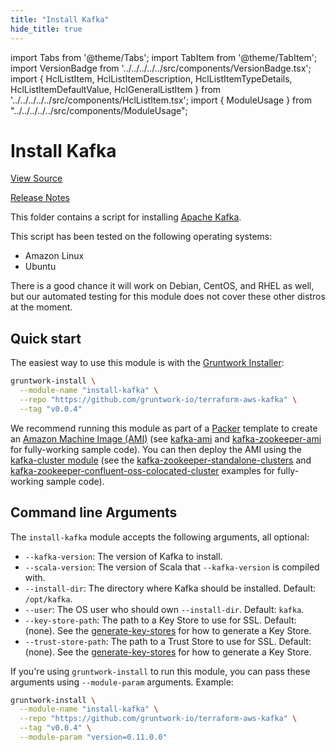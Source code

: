 ```yaml
---
title: "Install Kafka"
hide_title: true
---
```


import Tabs from '@theme/Tabs';
import TabItem from '@theme/TabItem';
import VersionBadge from '../../../../../src/components/VersionBadge.tsx';
import { HclListItem, HclListItemDescription, HclListItemTypeDetails, HclListItemDefaultValue, HclGeneralListItem } from '../../../../../src/components/HclListItem.tsx';
import { ModuleUsage } from "../../../../../src/components/ModuleUsage";

<VersionBadge repoTitle="Kafka" version="0.11.0" lastModifiedVersion="0.5.3"/>

# Install Kafka

<a href="https://github.com/gruntwork-io/terraform-aws-kafka/tree/master/modules/install-kafka" className="link-button" title="View the source code for this module in GitHub.">View Source</a>

<a href="https://github.com/gruntwork-io/terraform-aws-kafka/releases/tag/v0.5.3" className="link-button" title="Release notes for only versions which impacted this module.">Release Notes</a>

This folder contains a script for installing [Apache Kafka](https://kafka.apache.org/).

This script has been tested on the following operating systems:

*   Amazon Linux
*   Ubuntu

There is a good chance it will work on Debian, CentOS, and RHEL as well, but our automated testing for this
module does not cover these other distros at the moment.

## Quick start

The easiest way to use this module is with the [Gruntwork Installer](https://github.com/gruntwork-io/gruntwork-installer):

```bash
gruntwork-install \
  --module-name "install-kafka" \
  --repo "https://github.com/gruntwork-io/terraform-aws-kafka" \
  --tag "v0.0.4"
```

We recommend running this module as part of a [Packer](https://www.packer.io/) template to create an [Amazon Machine
Image (AMI)](http://docs.aws.amazon.com/AWSEC2/latest/UserGuide/AMIs.html) (see [kafka-ami](https://github.com/gruntwork-io/terraform-aws-kafka/tree/master/examples/kafka-ami)
and [kafka-zookeeper-ami](https://github.com/gruntwork-io/terraform-aws-kafka/tree/master/examples/kafka-zookeeper-confluent-oss-ami) for fully-working sample code). You can then deploy the AMI
using the [kafka-cluster module](https://github.com/gruntwork-io/terraform-aws-kafka/tree/master/modules/kafka-cluster) (see the
[kafka-zookeeper-standalone-clusters](https://github.com/gruntwork-io/terraform-aws-kafka/tree/master/examples/kafka-zookeeper-standalone-clusters) and
[kafka-zookeeper-confluent-oss-colocated-cluster](https://github.com/gruntwork-io/terraform-aws-kafka/tree/master/examples/kafka-zookeeper-confluent-oss-colocated-cluster) examples for fully-working sample
code).

## Command line Arguments

The `install-kafka` module accepts the following arguments, all optional:

*   `--kafka-version`: The version of Kafka to install.
*   `--scala-version`: The version of Scala that `--kafka-version` is compiled with.
*   `--install-dir`: The directory where Kafka should be installed. Default: `/opt/kafka`.
*   `--user`: The OS user who should own `--install-dir`. Default: `kafka`.
*   `--key-store-path`: The path to a Key Store to use for SSL. Default: (none). See the
    [generate-key-stores](https://github.com/gruntwork-io/terraform-aws-kafka/tree/master/modules/generate-key-stores) for how to generate a Key Store.
*   `--trust-store-path`: The path to a Trust Store to use for SSL. Default: (none).  See the
    [generate-key-stores](https://github.com/gruntwork-io/terraform-aws-kafka/tree/master/modules/generate-key-stores) for how to generate a Key Store.

If you're using `gruntwork-install` to run this module, you can pass these arguments using `--module-param` arguments.
Example:

```bash
gruntwork-install \
  --module-name "install-kafka" \
  --repo "https://github.com/gruntwork-io/terraform-aws-kafka" \
  --tag "v0.0.4" \
  --module-param "version=0.11.0.0"
```


<!-- ##DOCS-SOURCER-START
{
  "originalSources": [
    "https://github.com/gruntwork-io/terraform-aws-kafka/tree/master/modules/install-kafka/readme.md",
    "https://github.com/gruntwork-io/terraform-aws-kafka/tree/master/modules/install-kafka/variables.tf",
    "https://github.com/gruntwork-io/terraform-aws-kafka/tree/master/modules/install-kafka/outputs.tf"
  ],
  "sourcePlugin": "module-catalog-api",
  "hash": "4cd01354a8f63d9dc4f01c0dd3451772"
}
##DOCS-SOURCER-END -->
